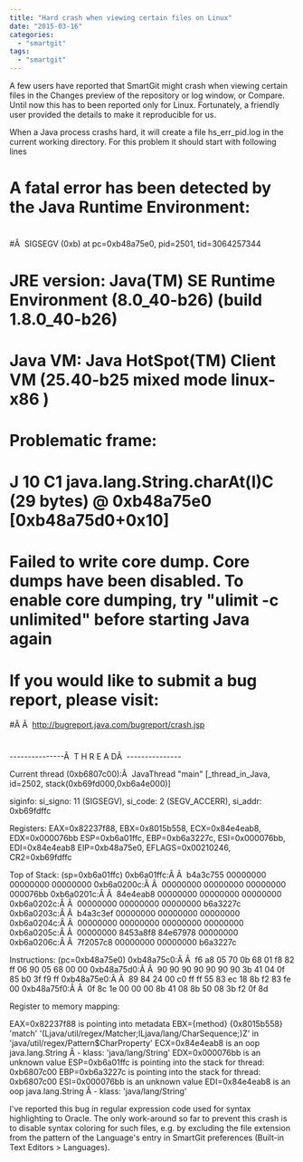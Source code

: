 ```yaml
---
title: "Hard crash when viewing certain files on Linux"
date: "2015-03-16"
categories:
  - "smartgit"
tags:
  - "smartgit"
---
```


A few users have reported that SmartGit might crash when viewing certain files in the Changes preview of the repository or log window, or Compare. Until now this has to been reported only for Linux. Fortunately, a friendly user provided the details to make it reproducible for us.

When a Java process crashs hard, it will create a file hs\_err\_pid<id>.log in the current working directory. For this problem it should start with following lines

#
# A fatal error has been detected by the Java Runtime Environment:
#
#Â  SIGSEGV (0xb) at pc=0xb48a75e0, pid=2501, tid=3064257344
#
# JRE version: Java(TM) SE Runtime Environment (8.0\_40-b26) (build 1.8.0\_40-b26)
# Java VM: Java HotSpot(TM) Client VM (25.40-b25 mixed mode linux-x86 )
# Problematic frame:
# J 10 C1 java.lang.String.charAt(I)C (29 bytes) @ 0xb48a75e0 \[0xb48a75d0+0x10\]
#
# Failed to write core dump. Core dumps have been disabled. To enable core dumping, try "ulimit -c unlimited" before starting Java again
#
# If you would like to submit a bug report, please visit:
#Â Â  http://bugreport.java.com/bugreport/crash.jsp
#

---------------Â  T H R E A DÂ  ---------------

Current thread (0xb6807c00):Â  JavaThread "main" \[\_thread\_in\_Java, id=2502, stack(0xb69fd000,0xb6a4e000)\]

siginfo: si\_signo: 11 (SIGSEGV), si\_code: 2 (SEGV\_ACCERR), si\_addr: 0xb69fdffc

Registers:
EAX=0x82237f88, EBX=0x8015b558, ECX=0x84e4eab8, EDX=0x000076bb
ESP=0xb6a01ffc, EBP=0xb6a3227c, ESI=0x000076bb, EDI=0x84e4eab8
EIP=0xb48a75e0, EFLAGS=0x00210246, CR2=0xb69fdffc

Top of Stack: (sp=0xb6a01ffc)
0xb6a01ffc:Â Â  b4a3c755 00000000 00000000 00000000
0xb6a0200c:Â Â  00000000 00000000 00000000 000076bb
0xb6a0201c:Â Â  84e4eab8 00000000 00000000 00000000
0xb6a0202c:Â Â  00000000 00000000 00000000 b6a3227c
0xb6a0203c:Â Â  b4a3c3ef 00000000 00000000 00000000
0xb6a0204c:Â Â  00000000 00000000 00000000 00000000
0xb6a0205c:Â Â  00000000 8453a8f8 84e67978 00000000
0xb6a0206c:Â Â  7f2057c8 00000000 00000000 b6a3227c 

Instructions: (pc=0xb48a75e0)
0xb48a75c0:Â Â  f6 a8 05 70 0b 68 01 f8 82 ff 06 90 05 68 00 00
0xb48a75d0:Â Â  90 90 90 90 90 90 90 3b 41 04 0f 85 b0 3f f9 ff
0xb48a75e0:Â Â  89 84 24 00 c0 ff ff 55 83 ec 18 8b f2 83 fe 00
0xb48a75f0:Â Â  0f 8c 1e 00 00 00 8b 41 08 8b 50 08 3b f2 0f 8d 

Register to memory mapping:

EAX=0x82237f88 is pointing into metadata
EBX={method} {0x8015b558} 'match' '(Ljava/util/regex/Matcher;ILjava/lang/CharSequence;)Z' in 'java/util/regex/Pattern$CharProperty'
ECX=0x84e4eab8 is an oop
java.lang.String 
Â - klass: 'java/lang/String'
EDX=0x000076bb is an unknown value
ESP=0xb6a01ffc is pointing into the stack for thread: 0xb6807c00
EBP=0xb6a3227c is pointing into the stack for thread: 0xb6807c00
ESI=0x000076bb is an unknown value
EDI=0x84e4eab8 is an oop
java.lang.String 
Â - klass: 'java/lang/String'

I've reported this bug in regular expression code used for syntax highlighting to Oracle. The only work-around so far to prevent this crash is to disable syntax coloring for such files, e.g. by excluding the file extension from the pattern of the Language's entry in SmartGit preferences (Built-in Text Editors > Languages).

